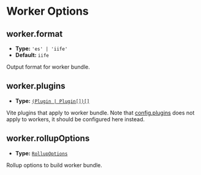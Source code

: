 # Worker Options

## worker.format

- **Type:** `'es' | 'iife'`
- **Default:** `iife`

Output format for worker bundle.

## worker.plugins

- **Type:** [`(Plugin | Plugin[])[]`](@relaxed/shared-options#plugins)

Vite plugins that apply to worker bundle. Note that [config.plugins](@relaxed/shared-options#plugins) does not apply to workers, it should be configured here instead.

## worker.rollupOptions

- **Type:** [`RollupOptions`](https://rollupjs.org/guide/en/#big-list-of-options)

Rollup options to build worker bundle.
